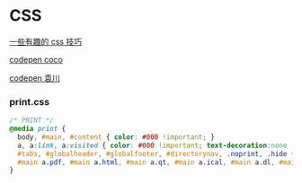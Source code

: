 # CSS

[一些有趣的 css 技巧](https://github.com/chokcoco/iCSS)

[codepen coco](https://codepen.io/Chokcoco/)

[codepen 袁川](https://codepen.io/yuanchuan/)


### print.css
``` css
/* PRINT */
@media print {
  body, #main, #content { color: #000 !important; }
  a, a:link, a:visited { color: #000 !important; text-decoration:none !important; }
  #tabs, #globalheader, #globalfooter, #directorynav, .noprint, .hide { display: none !important; }
  #main a.pdf, #main a.html, #main a.qt, #main a.ical, #main a.dl, #main a.dmg, #main a.zip, #main a.keynote, #main a.audio { padding-left: 0 !important; background-image: none !important; }
}
```
